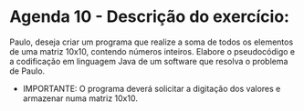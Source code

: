 # Agenda 10 - Descrição do exercício: 

Paulo, deseja criar um programa que realize a soma de todos os elementos de uma matriz 10x10, contendo números inteiros. 
Elabore o pseudocódigo e a codificação em linguagem Java de um software que resolva o problema de Paulo.

* IMPORTANTE: O programa deverá solicitar a digitação dos valores e armazenar numa matriz 10x10.
